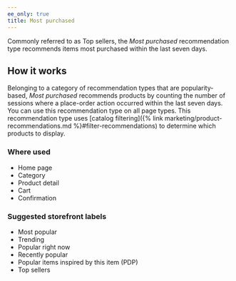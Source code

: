 ```yaml
---
ee_only: true
title: Most purchased
---
```


Commonly referred to as Top sellers, the _Most purchased_ recommendation type recommends items most purchased within the last seven days.

## How it works

Belonging to a category of recommendation types that are popularity-based, _Most purchased_ recommends products by counting the number of sessions where a place-order action occurred within the last seven days. You can use this recommendation type on all page types. This recommendation type uses [catalog filtering]({% link marketing/product-recommendations.md %}#filter-recommendations) to determine which products to display.

### Where used

-  Home page
-  Category
-  Product detail
-  Cart
-  Confirmation

### Suggested storefront labels

-  Most popular
-  Trending
-  Popular right now
-  Recently popular
-  Popular items inspired by this item (PDP)
-  Top sellers
